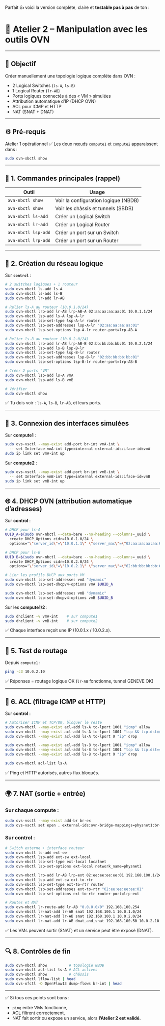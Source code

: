 Parfait 👍 voici la version complète, claire et **testable pas à pas** de ton :

# 🧩 **Atelier 2 – Manipulation avec les outils OVN**

---

## 🎯 **Objectif**

Créer manuellement une topologie logique complète dans OVN :

* 2 Logical Switches (`ls-A`, `ls-B`)
* 1 Logical Router (`lr-AB`)
* Ports logiques connectés à des « VM » simulées
* Attribution automatique d’IP (DHCP OVN)
* ACL pour ICMP et HTTP
* NAT (SNAT + DNAT)

---

## ⚙️ **Pré-requis**

Atelier 1 opérationnel ✅
Les deux nœuds `compute1` et `compute2` apparaissent dans :

```bash
sudo ovn-sbctl show
```

---

## 🧱 **1. Commandes principales (rappel)**

| Outil               | Usage                                |
| ------------------- | ------------------------------------ |
| `ovn-nbctl show`    | Voir la configuration logique (NBDB) |
| `ovn-sbctl show`    | Voir les châssis et tunnels (SBDB)   |
| `ovn-nbctl ls-add`  | Créer un Logical Switch              |
| `ovn-nbctl lr-add`  | Créer un Logical Router              |
| `ovn-nbctl lsp-add` | Créer un port sur un Switch          |
| `ovn-nbctl lrp-add` | Créer un port sur un Router          |

---

## 🧩 **2. Création du réseau logique**

Sur **`control`** :

```bash
# 2 switches logiques + 1 routeur
sudo ovn-nbctl ls-add ls-A
sudo ovn-nbctl ls-add ls-B
sudo ovn-nbctl lr-add lr-AB

# Relier ls-A au routeur (10.0.1.0/24)
sudo ovn-nbctl lrp-add lr-AB lrp-AB-A 02:aa:aa:aa:aa:01 10.0.1.1/24
sudo ovn-nbctl lsp-add ls-A lsp-A-lr
sudo ovn-nbctl lsp-set-type lsp-A-lr router
sudo ovn-nbctl lsp-set-addresses lsp-A-lr "02:aa:aa:aa:aa:01"
sudo ovn-nbctl lsp-set-options lsp-A-lr router-port=lrp-AB-A

# Relier ls-B au routeur (10.0.2.0/24)
sudo ovn-nbctl lrp-add lr-AB lrp-AB-B 02:bb:bb:bb:bb:01 10.0.2.1/24
sudo ovn-nbctl lsp-add ls-B lsp-B-lr
sudo ovn-nbctl lsp-set-type lsp-B-lr router
sudo ovn-nbctl lsp-set-addresses lsp-B-lr "02:bb:bb:bb:bb:01"
sudo ovn-nbctl lsp-set-options lsp-B-lr router-port=lrp-AB-B

# Créer 2 ports "VM"
sudo ovn-nbctl lsp-add ls-A vmA
sudo ovn-nbctl lsp-add ls-B vmB

# Vérifier
sudo ovn-nbctl show
```

✅ Tu dois voir : `ls-A`, `ls-B`, `lr-AB`, et leurs ports.

---

## 🧮 **3. Connexion des interfaces simulées**

Sur **compute1** :

```bash
sudo ovs-vsctl --may-exist add-port br-int vmA-int \
  -- set Interface vmA-int type=internal external-ids:iface-id=vmA
sudo ip link set vmA-int up
```

Sur **compute2** :

```bash
sudo ovs-vsctl --may-exist add-port br-int vmB-int \
  -- set Interface vmB-int type=internal external-ids:iface-id=vmB
sudo ip link set vmB-int up
```

---

## 🌐 **4. DHCP OVN (attribution automatique d’adresses)**

Sur **control** :

```bash
# DHCP pour ls-A
UUID_A=$(sudo ovn-nbctl --data=bare --no-heading --columns=_uuid \
  create DHCP_Options cidr=10.0.1.0/24 \
  options="\"server_id\"=\"10.0.1.1\" \"server_mac\"=\"02:aa:aa:aa:aa:01\" \"lease_time\"=\"3600\" \"router\"=\"10.0.1.1\" \"dns_server\"=\"1.1.1.1\"")

# DHCP pour ls-B
UUID_B=$(sudo ovn-nbctl --data=bare --no-heading --columns=_uuid \
  create DHCP_Options cidr=10.0.2.0/24 \
  options="\"server_id\"=\"10.0.2.1\" \"server_mac\"=\"02:bb:bb:bb:bb:01\" \"lease_time\"=\"3600\" \"router\"=\"10.0.2.1\" \"dns_server\"=\"1.1.1.1\"")

# Lier les profils DHCP aux ports VM
sudo ovn-nbctl lsp-set-addresses vmA "dynamic"
sudo ovn-nbctl lsp-set-dhcpv4-options vmA $UUID_A

sudo ovn-nbctl lsp-set-addresses vmB "dynamic"
sudo ovn-nbctl lsp-set-dhcpv4-options vmB $UUID_B
```

Sur les **compute1/2** :

```bash
sudo dhclient -v vmA-int    # sur compute1
sudo dhclient -v vmB-int    # sur compute2
```

✅ Chaque interface reçoit une IP (10.0.1.x / 10.0.2.x).

---

## 🧪 **5. Test de routage**

Depuis `compute1` :

```bash
ping -c3 10.0.2.10
```

✅ Réponses = routage logique OK
(`lr-AB` fonctionne, tunnel GENEVE OK)

---

## 🔐 **6. ACL (filtrage ICMP et HTTP)**

Sur **control** :

```bash
# Autoriser ICMP et TCP/80, bloquer le reste
sudo ovn-nbctl --may-exist acl-add ls-A to-lport 1001 "icmp" allow
sudo ovn-nbctl --may-exist acl-add ls-A to-lport 1001 "tcp && tcp.dst==80" allow
sudo ovn-nbctl --may-exist acl-add ls-A to-lport 0 "ip" drop

sudo ovn-nbctl --may-exist acl-add ls-B to-lport 1001 "icmp" allow
sudo ovn-nbctl --may-exist acl-add ls-B to-lport 1001 "tcp && tcp.dst==80" allow
sudo ovn-nbctl --may-exist acl-add ls-B to-lport 0 "ip" drop

sudo ovn-nbctl acl-list ls-A
```

✅ Ping et HTTP autorisés, autres flux bloqués.

---

## 🌍 **7. NAT (sortie + entrée)**

### Sur chaque compute :

```bash
sudo ovs-vsctl --may-exist add-br br-ex
sudo ovs-vsctl set open . external-ids:ovn-bridge-mappings=physnet1:br-ex
```

### Sur control :

```bash
# Switch externe + interface routeur
sudo ovn-nbctl ls-add ext-sw
sudo ovn-nbctl lsp-add ext-sw ext-local
sudo ovn-nbctl lsp-set-type ext-local localnet
sudo ovn-nbctl lsp-set-options ext-local network_name=physnet1

sudo ovn-nbctl lrp-add lr-AB lrp-ext 02:ee:ee:ee:ee:01 192.168.100.1/24
sudo ovn-nbctl lsp-add ext-sw ext-to-rtr
sudo ovn-nbctl lsp-set-type ext-to-rtr router
sudo ovn-nbctl lsp-set-addresses ext-to-rtr "02:ee:ee:ee:ee:01"
sudo ovn-nbctl lsp-set-options ext-to-rtr router-port=lrp-ext

# Routes et NAT
sudo ovn-nbctl lr-route-add lr-AB "0.0.0.0/0" 192.168.100.254
sudo ovn-nbctl lr-nat-add lr-AB snat 192.168.100.1 10.0.1.0/24
sudo ovn-nbctl lr-nat-add lr-AB snat 192.168.100.1 10.0.2.0/24
sudo ovn-nbctl lr-nat-add lr-AB dnat_and_snat 192.168.100.50 10.0.2.10
```

✅ Les VMs peuvent sortir (SNAT) et un service peut être exposé (DNAT).

---

## 🔍 **8. Contrôles de fin**

```bash
sudo ovn-nbctl show          # topologie NBDB
sudo ovn-nbctl acl-list ls-A # ACL actives
sudo ovn-sbctl show          # châssis
sudo ovn-sbctl lflow-list | head
sudo ovs-ofctl -O OpenFlow13 dump-flows br-int | head
```

---

✅ Si tous ces points sont bons :

* `ping` entre VMs fonctionne,
* ACL filtrent correctement,
* NAT fait sortir ou expose un service,
  alors **l’Atelier 2 est validé.**
